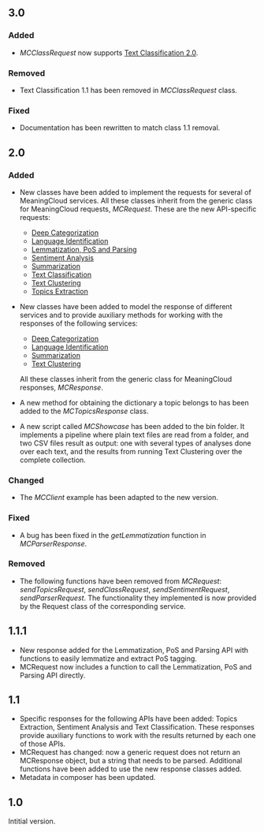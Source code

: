 ## 3.0

### Added

- *MCClassRequest* now supports [Text Classification 2.0](https://www.meaningcloud.com/developer/text-classification/doc/what-is-text-classification).

### Removed
- Text Classification 1.1 has been removed in *MCClassRequest* class.

### Fixed
- Documentation has been rewritten to match class 1.1 removal.

## 2.0

### Added

-  New classes have been added to implement the requests for several of MeaningCloud services. All these classes inherit from the generic class for MeaningCloud requests, *MCRequest*. These are the new API-specific requests:
    -  [Deep Categorization](https://www.meaningcloud.com/developer/deep-categorization)
    -  [Language Identification](https://www.meaningcloud.com/developer/language-identification)
    -  [Lemmatization, PoS and Parsing](https://www.meaningcloud.com/developer/lemmatization-pos-parsing)
    -  [Sentiment Analysis](https://www.meaningcloud.com/developer/sentiment-analysis)
    -  [Summarization](https://www.meaningcloud.com/developer/summarization)
    -  [Text Classification](https://www.meaningcloud.com/developer/text-classification)
    -  [Text Clustering](https://www.meaningcloud.com/developer/text-clustering)
    -  [Topics Extraction](https://www.meaningcloud.com/developer/topics-extraction)
- New classes have been added to model the response of different services and to provide auxiliary methods for working with the responses of the following services:
    -  [Deep Categorization](https://www.meaningcloud.com/developer/deep-categorization)
    -  [Language Identification](https://www.meaningcloud.com/developer/language-identification)
    -  [Summarization](https://www.meaningcloud.com/developer/summarization)
    -  [Text Clustering](https://www.meaningcloud.com/developer/text-clustering)
    
    All these classes inherit from the generic class for MeaningCloud responses, *MCResponse*.

- A new method for obtaining the dictionary a topic belongs to has been added to the *MCTopicsResponse* class.
- A new script called *MCShowcase* has been added to the bin folder.  It implements a pipeline where plain text files are read from a folder, and two CSV files result as output: one with several types of analyses done over each text, and the results from running Text Clustering over the complete collection.


### Changed

- The *MCClient* example has been adapted to the new version.

### Fixed
- A bug has been fixed in the *getLemmatization* function in *MCParserResponse*.


### Removed

- The following functions have been removed from *MCRequest*: *sendTopicsRequest*, *sendClassRequest*, *sendSentimentRequest*, *sendParserRequest*. The functionality they implemented is now provided by the Request class of the corresponding service.



## 1.1.1

- New response added for the Lemmatization, PoS and Parsing API with functions to easily lemmatize and extract PoS tagging.
- MCRequest now includes a function to call the Lemmatization, PoS and Parsing API directly.

## 1.1

- Specific responses for the following APIs have been added: Topics Extraction, Sentiment Analysis and Text Classification. These responses provide auxiliary functions to work with the results returned by each one of those APIs.
- MCRequest has changed: now a generic request does not return an MCResponse object, but a string that needs to be parsed. Additional functions have been added to use the new response classes added.
- Metadata in composer has been updated.


## 1.0

Intitial version.
 
